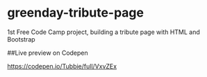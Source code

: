 # greenday-tribute-page
1st Free Code Camp project, building a tribute page with HTML and Bootstrap

##Live preview on Codepen

https://codepen.io/Tubbie/full/VxvZEx

